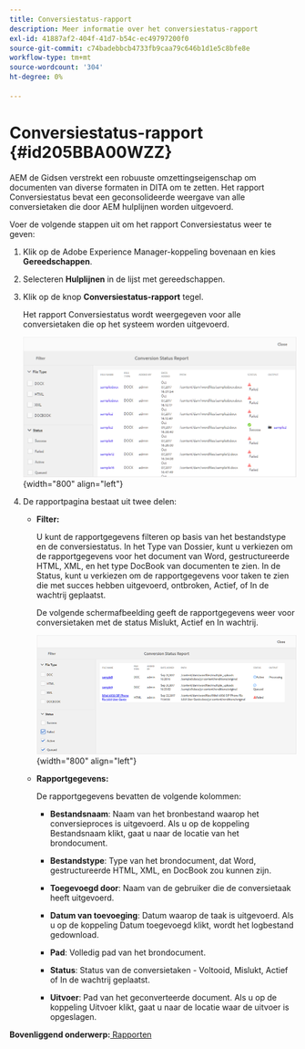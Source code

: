 ```yaml
---
title: Conversiestatus-rapport
description: Meer informatie over het conversiestatus-rapport
exl-id: 41887af2-404f-41d7-b54c-ec49797200f0
source-git-commit: c74badebbcb4733fb9caa79c646b1d1e5c8bfe8e
workflow-type: tm+mt
source-wordcount: '304'
ht-degree: 0%

---
```


# Conversiestatus-rapport {#id205BBA00WZZ}

AEM de Gidsen verstrekt een robuuste omzettingseigenschap om documenten van diverse formaten in DITA om te zetten. Het rapport Conversiestatus bevat een geconsolideerde weergave van alle conversietaken die door AEM hulplijnen worden uitgevoerd.

Voer de volgende stappen uit om het rapport Conversiestatus weer te geven:

1. Klik op de Adobe Experience Manager-koppeling bovenaan en kies **Gereedschappen**.

1. Selecteren **Hulplijnen** in de lijst met gereedschappen.

1. Klik op de knop **Conversiestatus-rapport** tegel.

   Het rapport Conversiestatus wordt weergegeven voor alle conversietaken die op het systeem worden uitgevoerd.

   ![](images/conversion-status-report.png){width="800" align="left"}

1. De rapportpagina bestaat uit twee delen:

   - **Filter:**

      U kunt de rapportgegevens filteren op basis van het bestandstype en de conversiestatus. In het Type van Dossier, kunt u verkiezen om de rapportgegevens voor het document van Word, gestructureerde HTML, XML, en het type DocBook van documenten te zien. In de Status, kunt u verkiezen om de rapportgegevens voor taken te zien die met succes hebben uitgevoerd, ontbroken, Actief, of In de wachtrij geplaatst.

      De volgende schermafbeelding geeft de rapportgegevens weer voor conversietaken met de status Mislukt, Actief en In wachtrij.

      ![](images/conversion-report-failed-active-queued.png){width="800" align="left"}

   - **Rapportgegevens:**

      De rapportgegevens bevatten de volgende kolommen:

      - **Bestandsnaam**: Naam van het bronbestand waarop het conversieproces is uitgevoerd. Als u op de koppeling Bestandsnaam klikt, gaat u naar de locatie van het brondocument.

      - **Bestandstype**: Type van het brondocument, dat Word, gestructureerde HTML, XML, en DocBook zou kunnen zijn.

      - **Toegevoegd door**: Naam van de gebruiker die de conversietaak heeft uitgevoerd.

      - **Datum van toevoeging**: Datum waarop de taak is uitgevoerd. Als u op de koppeling Datum toegevoegd klikt, wordt het logbestand gedownload.

      - **Pad**: Volledig pad van het brondocument.

      - **Status**: Status van de conversietaken - Voltooid, Mislukt, Actief of In de wachtrij geplaatst.

      - **Uitvoer**: Pad van het geconverteerde document. Als u op de koppeling Uitvoer klikt, gaat u naar de locatie waar de uitvoer is opgeslagen.


**Bovenliggend onderwerp:**[ Rapporten](reports-intro.md)
